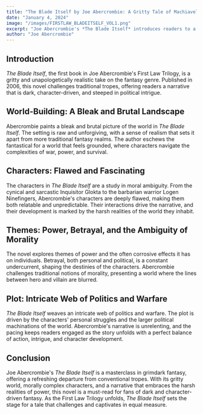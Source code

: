 ```yaml
---
title: "The Blade Itself by Joe Abercrombie: A Gritty Tale of Machiavellian Intrigue"
date: "January 4, 2024"
image: "/images/FIRSTLAW_BLADEITSELF_VOL1.png"
excerpt: "Joe Abercrombie's *The Blade Itself* introduces readers to a dark and gritty world, filled with morally ambiguous characters, political machinations, and a narrative that defies traditional fantasy conventions."
author: "Joe Abercrombie"
---
```


## Introduction

*The Blade Itself*, the first book in Joe Abercrombie's First Law Trilogy, is a gritty and unapologetically realistic take on the fantasy genre. Published in 2006, this novel challenges traditional tropes, offering readers a narrative that is dark, character-driven, and steeped in political intrigue.

## World-Building: A Bleak and Brutal Landscape

Abercrombie paints a bleak and brutal picture of the world in *The Blade Itself*. The setting is raw and unforgiving, with a sense of realism that sets it apart from more traditional fantasy realms. The author eschews the fantastical for a world that feels grounded, where characters navigate the complexities of war, power, and survival.

## Characters: Flawed and Fascinating

The characters in *The Blade Itself* are a study in moral ambiguity. From the cynical and sarcastic Inquisitor Glokta to the barbarian warrior Logen Ninefingers, Abercrombie's characters are deeply flawed, making them both relatable and unpredictable. Their interactions drive the narrative, and their development is marked by the harsh realities of the world they inhabit.

## Themes: Power, Betrayal, and the Ambiguity of Morality

The novel explores themes of power and the often corrosive effects it has on individuals. Betrayal, both personal and political, is a constant undercurrent, shaping the destinies of the characters. Abercrombie challenges traditional notions of morality, presenting a world where the lines between hero and villain are blurred.

## Plot: Intricate Web of Politics and Warfare

*The Blade Itself* weaves an intricate web of politics and warfare. The plot is driven by the characters' personal struggles and the larger political machinations of the world. Abercrombie's narrative is unrelenting, and the pacing keeps readers engaged as the story unfolds with a perfect balance of action, intrigue, and character development.

## Conclusion

Joe Abercrombie's *The Blade Itself* is a masterclass in grimdark fantasy, offering a refreshing departure from conventional tropes. With its gritty world, morally complex characters, and a narrative that embraces the harsh realities of power, this novel is a must-read for fans of dark and character-driven fantasy. As the First Law Trilogy unfolds, *The Blade Itself* sets the stage for a tale that challenges and captivates in equal measure.
